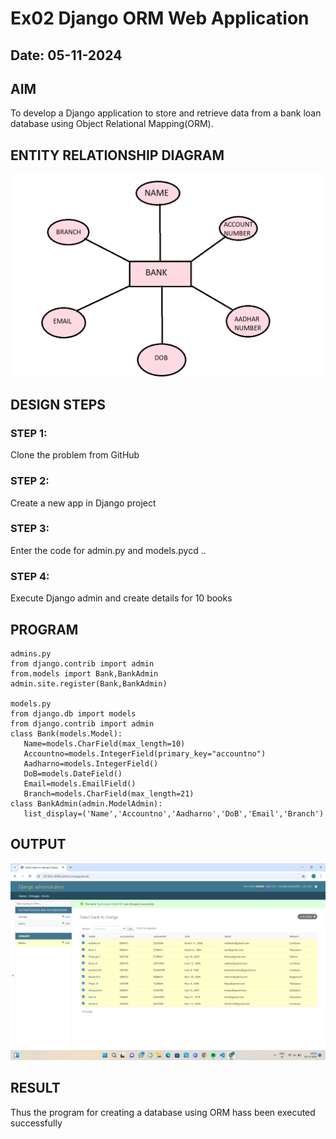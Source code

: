 # Ex02 Django ORM Web Application
## Date: 05-11-2024

## AIM
To develop a Django application to store and retrieve data from a bank loan database using Object Relational Mapping(ORM).
## ENTITY RELATIONSHIP DIAGRAM
![alt text](<Screenshot 2024-11-05 094549.png>)
## DESIGN STEPS

### STEP 1:
Clone the problem from GitHub

### STEP 2:
Create a new app in Django project

### STEP 3:
Enter the code for admin.py and models.pycd ..


### STEP 4:
Execute Django admin and create details for 10 books

## PROGRAM
```
admins.py
from django.contrib import admin
from.models import Bank,BankAdmin
admin.site.register(Bank,BankAdmin)

models.py
from django.db import models
from django.contrib import admin
class Bank(models.Model):
   Name=models.CharField(max_length=10)
   Accountno=models.IntegerField(primary_key="accountno")
   Aadharno=models.IntegerField()
   DoB=models.DateField()
   Email=models.EmailField()
   Branch=models.CharField(max_length=21)
class BankAdmin(admin.ModelAdmin):
   list_display=('Name','Accountno','Aadharno','DoB','Email','Branch')
```

## OUTPUT
![alt text](<Screenshot (5).png>)

## RESULT
Thus the program for creating a database using ORM hass been executed successfully

